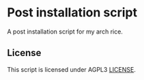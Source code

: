 # Post installation script

A post installation script for my arch rice.

## License
This script is licensed under AGPL3 [LICENSE](LICENSE).


